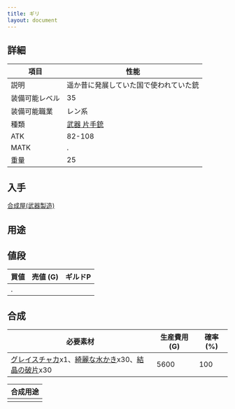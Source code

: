 ```yaml
---
title: ギリ
layout: document
---
```

## 詳細


|項目|性能|
|---|---|
|説明|遥か昔に発展していた国で使われていた銃|
|装備可能レベル|35|
|装備可能職業|レン系|
|種類|[武器 片手銃](武器(片手銃))|
|ATK|82-108|
|MATK|.|
|重量|25|

## 入手

[合成屋(武器製造)](合成屋(武器製造))

## 用途


## 値段


|買値|売値 (G)|ギルドP|
|---|---|---|
|.|||	

## 合成


|必要素材|生産費用 (G)|確率 (%)|
|---|---|---|
|[グレイスチャカ](グレイスチャカ)x1、[綺麗な水かき](綺麗な水かき)x30、[結晶の破片](結晶の破片)x30|5600|100|


|合成用途|
|---|
||
